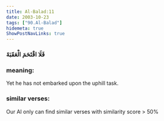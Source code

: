 ```yaml
---
title: Al-Balad:11
date: 2003-10-23
tags: ["90.Al-Balad"]
hidemeta: true 
ShowPostNavLinks: true 
---
```

### فَلَا اقْتَحَمَ الْعَقَبَةَ
### meaning: 
Yet he has not embarked upon the uphill task.
### similar verses: 

Our AI only can find similar verses with similarity score > 50% 




